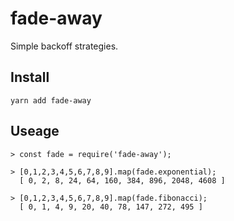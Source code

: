 # fade-away

Simple backoff strategies.

## Install

    yarn add fade-away
    
## Useage

    > const fade = require('fade-away');
    
    > [0,1,2,3,4,5,6,7,8,9].map(fade.exponential);
      [ 0, 2, 8, 24, 64, 160, 384, 896, 2048, 4608 ]
    
    > [0,1,2,3,4,5,6,7,8,9].map(fade.fibonacci);
      [ 0, 1, 4, 9, 20, 40, 78, 147, 272, 495 ]
